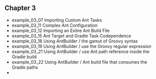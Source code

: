 
## Chapter 3
- example_03_07     Importing Custom Ant Tasks
- example_03_11     Complex Ant Configuration
- example_03_12     Importing an Extire Ant Build File
- example_03_15     Ant Target and Gradle Task Codependence
- example_03_18     Using AntBuilder / the gamut of Groovy syntax
- example_03_19     Using AntBuilder / use the Groovy regular expression
- example_03_21     Using AntBuilder / use Ant path reference inside the Gradle build
- example_03_22     Using AntBuilder / Ant build file that consumes the Gradle paths
- 